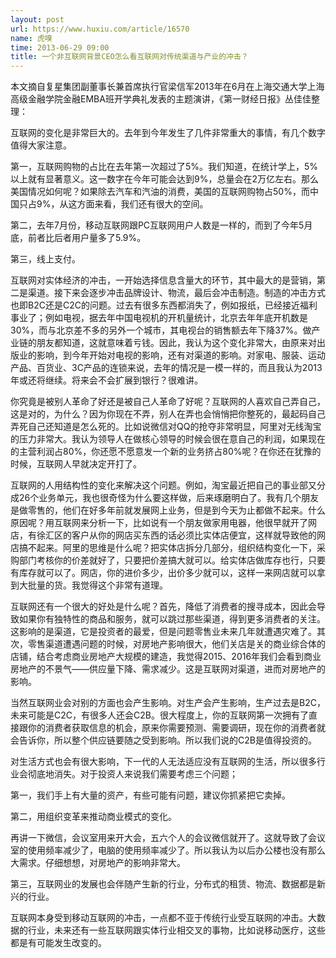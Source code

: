 ```yaml
---
layout: post
url: https://www.huxiu.com/article/16570
name: 虎嗅
time: 2013-06-29 09:00
title: 一个非互联网背景CEO怎么看互联网对传统渠道与产业的冲击？
---
```

本文摘自复星集团副董事长兼首席执行官梁信军2013年在6月在上海交通大学上海高级金融学院金融EMBA班开学典礼发表的主题演讲，《第一财经日报》丛佳佳整理：

互联网的变化是非常巨大的。去年到今年发生了几件非常重大的事情，有几个数字值得大家注意。

第一，互联网购物的占比在去年第一次超过了5%。我们知道，在统计学上，5%以上就有显著意义。这一数字在今年可能会达到9%，总量会在2万亿左右。那么美国情况如何呢？如果除去汽车和汽油的消费，美国的互联网购物占50%，而中国只占9%，从这方面来看，我们还有很大的空间。

第二，去年7月份，移动互联网跟PC互联网用户人数是一样的，而到了今年5月底，前者比后者用户量多了5.9%。

第三，线上支付。

互联网对实体经济的冲击，一开始选择信息含量大的环节，其中最大的是营销，第二是渠道。接下来会逐步冲击品牌设计、物流，最后会冲击制造。制造的冲击方式也即B2C还是C2C的问题。过去有很多东西都消失了，例如报纸，已经接近福利事业了；例如电视，据去年中国电视机的开机量统计，北京去年年底开机数是30%，而与北京差不多的另外一个城市，其电视台的销售额去年下降37%。做产业链的朋友都知道，这就意味着亏钱。因此，我认为这个变化非常大，由原来对出版业的影响，到今年开始对电视的影响，还有对渠道的影响。对家电、服装、运动产品、百货业、3C产品的连锁来说，去年的情况是一模一样的，而且我认为2013年或还将继续。将来会不会扩展到银行？很难讲。

你究竟是被别人革命了好还是被自己人革命了好呢？互联网的人喜欢自己弄自己，这是对的，为什么？因为你现在不弄，别人在弄也会悄悄把你整死的，最起码自己弄死自己还知道是怎么死的。比如说微信对QQ的抢夺非常明显，阿里对无线淘宝的压力非常大。我认为领导人在做核心领导的时候会很在意自己的利润，如果现在的主营利润占80%，你还愿不愿意发一个新的业务挤占80%呢？在你还在犹豫的时候，互联网人早就决定开打了。

互联网的人用结构性的变化来解决这个问题。例如，淘宝最近把自己的事业部又分成26个业务单元，我也很奇怪为什么要这样做，后来琢磨明白了。我有几个朋友是做零售的，他们在好多年前就发展网上业务，但是到今天为止都做不起来。什么原因呢？用互联网来分析一下，比如说有一个朋友做家用电器，他很早就开了网店，有徐汇区的客户从你的网店买东西的话必须比实体店便宜，这样就导致他的网店搞不起来。阿里的思维是什么呢？把实体店拆分几部分，组织结构变化一下，采购部门考核你的价差就好了，只要把价差搞大就可以。给实体店做库存也行，只要有库存就可以了。网店，你的进价多少，出价多少就可以，这样一来网店就可以拿到大批量的货。我觉得这个非常有道理。

互联网还有一个很大的好处是什么呢？首先，降低了消费者的搜寻成本，因此会导致如果你有独特性的商品和服务，就可以跳过那些渠道，得到更多消费者的关注。这影响的是渠道，它是投资者的最爱，但是问题零售业未来几年就遭遇灾难了。其次，零售渠道遭遇问题的时候，对房地产影响很大，他们关店是关的商业综合体的店铺，结合考虑商业房地产大规模的建造，我觉得2015、2016年我们会看到商业房地产的不景气——供应量下降、需求减少。这是互联网对渠道，进而对房地产的影响。

当然互联网业会对别的方面也会产生影响。对生产会产生影响，生产过去是B2C，未来可能是C2C，有很多人还会C2B。很大程度上，你的互联网第一次拥有了直接跟你的消费者获取信息的机会，原来你需要预测、需要调研，现在你的消费者就会告诉你，所以整个供应链要随之受到影响。所以我们说的C2B是值得投资的。

对生活方式也会有很大影响，下一代的人无法适应没有互联网的生活，所以很多行业会彻底地消失。对于投资人来说我们需要考虑三个问题；

第一，我们手上有大量的资产，有些可能有问题，建议你抓紧把它卖掉。

第二，用组织变革来推动商业模式的变化。

再讲一下微信，会议室用来开大会，五六个人的会议微信就开了。这就导致了会议室的使用频率减少了，电脑的使用频率减少了。所以我认为以后办公楼也没有那么大需求。仔细想想，对房地产的影响非常大。

第三，互联网业的发展也会伴随产生新的行业，分布式的租赁、物流、数据都是新兴的行业。

互联网本身受到移动互联网的冲击，一点都不亚于传统行业受互联网的冲击。大数据的行业，未来还有一些互联网跟实体行业相交叉的事物，比如说移动医疗，这些都是有可能发生改变的。

